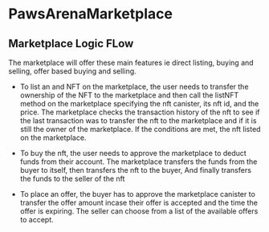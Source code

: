 # PawsArenaMarketplace


## Marketplace Logic FLow

The marketplace will offer these main features ie  direct listing, buying and selling, offer based buying and selling.

- To list an and NFT on the marketplace, the user needs to transfer the ownership of the  NFT to the marketplace and then call the listNFT method on the marketplace specifying the nft canister, its nft id, and the price. The marketplace checks the transaction history of the nft to see if the last transaction was to transfer the nft to the marketplace and if it is still the owner of the marketplace. If the conditions are met, the nft listed on the marketplace.

- To buy the nft, the user needs to approve the marketplace to deduct funds from their account. The marketplace transfers the funds from the buyer to itself, then transfers the nft to the buyer, And finally transfers the funds to the seller of the nft

- To place an offer, the buyer has to approve the marketplace canister to transfer the offer amount incase their offer is accepted and the time the offer is expiring. The seller can choose from a list of the available offers to accept.








